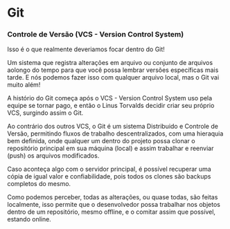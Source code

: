 # **Git**

### **Controle de Versão** (VCS - Version Control System)

Isso é o que realmente deveriamos focar dentro do Git!



Um sistema que registra alterações em arquivo ou conjunto de arquivos aolongo do tempo para que você possa lembrar versões específicas mais tarde. E nós podemos fazer isso com qualquer arquivo local, mas o Git vai muito além!



A histório do Git começa após o VCS - Version Control System uso pela equipe se tornar pago, e então o Linus Torvalds decidir criar seu próprio VCS, surgindo assim o Git.



Ao contrário dos outros VCS, o Git é um sistema Distribuido e Controle de Versão, permitindo fluxos de trabalho descentralizados, com uma hieraquia bem definida, onde qualquer um dentro do projeto possa clonar o repositório principal em sua máquina (local) e assim trabalhar e reenviar (push) os arquivos modificados.



Caso aconteça algo com o servidor principal, é possível recuperar uma cópia de igual valor e confiabilidade, pois todos os clones são backups completos do mesmo.



Como podemos perceber, todas as alterações, ou quase todas, são feitas localmente, isso permite que o desenvolvedor possa trabalhar nos objetos dentro de um repositório, mesmo offline, e o comitar assim que possível, estando online.





